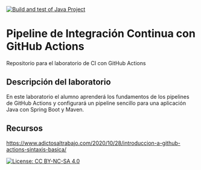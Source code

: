 [![Build and test of Java Project](https://github.com/ETSISI-EMS/ems2023_lab_1_3_ci_github_actions-dsalc/actions/workflows/main.yml/badge.svg)](https://github.com/ETSISI-EMS/ems2023_lab_1_3_ci_github_actions-dsalc/actions/workflows/main.yml)
# Pipeline de Integración Continua con GitHub Actions

Repositorio para el laboratorio de CI con GitHub Actions

## Descripción del laboratorio

En este laboratorio el alumno aprenderá los fundamentos de los pipelines de GitHub Actions y configurará un pipeline
sencillo para una aplicación Java con Spring Boot y Maven. 

## Recursos
https://www.adictosaltrabajo.com/2020/10/28/introduccion-a-github-actions-sintaxis-basica/

[![License: CC BY-NC-SA 4.0](https://img.shields.io/badge/License-CC_BY--NC--SA_4.0-lightgrey.svg)](https://creativecommons.org/licenses/by-nc-sa/4.0/)
